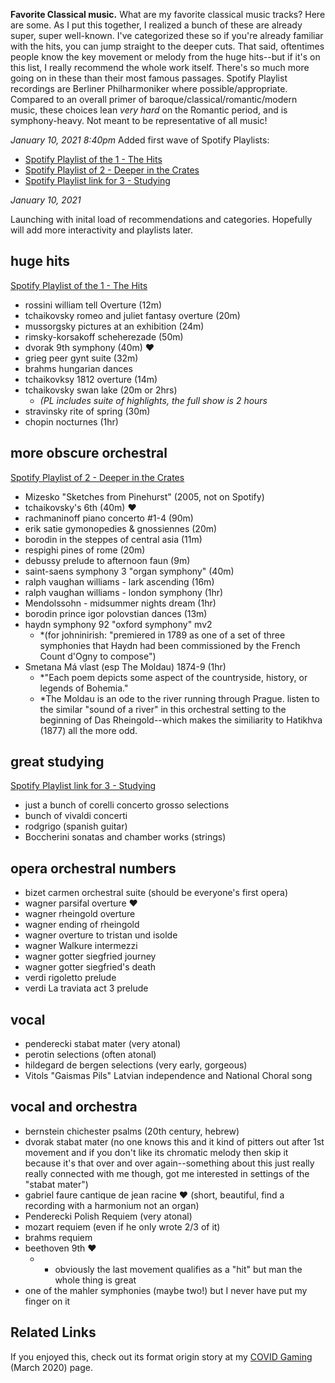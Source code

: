 **Favorite Classical music.** What are my favorite classical music tracks? Here are some. As I put this together, I realized a bunch of these are already super, super well-known. I've categorized these so if you're already familiar with the hits, you can jump straight to the deeper cuts. That said, oftentimes people know the key movement or melody from the huge hits--but if it's on this list, I really recommend the whole work itself. There's so much more going on in these than their most famous passages. Spotify Playlist recordings are Berliner Philharmoniker where possible/appropriate. Compared to an overall primer of baroque/classical/romantic/modern music, these choices lean *very hard* on the Romantic period, and is symphony-heavy. Not meant to be representative of all music!

*January 10, 2021 8:40pm*
Added first wave of Spotify Playlists:
* [Spotify Playlist of the 1 - The Hits](https://www.google.com/url?q=https://open.spotify.com/playlist/1J0Ylt9qEUYryjQpyvKVRf?si%3D2jZy3iq4RqepNy58zblHUg&sa=D&source=hangouts&ust=1610412224048000&usg=AFQjCNEWqLLaY-5YiCN6nDMHz-JY3NIgLw) 
* [Spotify Playlist of 2 - Deeper in the Crates](https://open.spotify.com/playlist/699zahUlVCfVF6plgDjSbX?si=BI_vQNmhSjy5Lz6qFtqKyA)
* [Spotify Playlist link for 3 - Studying](https://open.spotify.com/playlist/1QMpNrxws9ut4yghbLTfF2?si=KaJqe8GBS66r36-LnrnwhQ)

*January 10, 2021*

Launching with inital load of recommendations and categories. Hopefully will add more interactivity and playlists later. 

## huge hits
[Spotify Playlist of the 1 - The Hits](https://www.google.com/url?q=https://open.spotify.com/playlist/1J0Ylt9qEUYryjQpyvKVRf?si%3D2jZy3iq4RqepNy58zblHUg&sa=D&source=hangouts&ust=1610412224048000&usg=AFQjCNEWqLLaY-5YiCN6nDMHz-JY3NIgLw) 
* rossini william tell Overture (12m)
* tchaikovsky romeo and juliet fantasy overture (20m)
* mussorgsky pictures at an exhibition (24m)
* rimsky-korsakoff scheherezade (50m)
* dvorak 9th symphony (40m) :heart:
* grieg peer gynt suite (32m)
* brahms hungarian dances
* tchaikovksy 1812 overture (14m)
* tchaikovsky swan lake (20m or 2hrs)
  * *(PL includes suite of highlights, the full show is 2 hours*
* stravinsky rite of spring (30m)
* chopin nocturnes (1hr)


## more obscure orchestral
[Spotify Playlist of 2 - Deeper in the Crates](https://open.spotify.com/playlist/699zahUlVCfVF6plgDjSbX?si=BI_vQNmhSjy5Lz6qFtqKyA)
* Mizesko "Sketches from Pinehurst" (2005, not on Spotify)
* tchaikovsky's 6th (40m) :heart:
* rachmaninoff piano concerto #1-4 (90m)
* erik satie gymonopedies & gnossiennes (20m)
* borodin in the steppes of central asia (11m)
* respighi pines of rome (20m)
* debussy prelude to afternoon faun (9m)
* saint-saens symphony 3 "organ symphony" (40m)
* ralph vaughan williams - lark ascending (16m)
* ralph vaughan williams - london symphony (1hr)
* Mendolssohn - midsummer nights dream (1hr)
* borodin prince igor polovstian dances (13m)
* haydn symphony 92 "oxford symphony" mv2
  * *(for johninirish: "premiered in 1789 as one of a set of three symphonies that Haydn had been commissioned by the French Count d'Ogny to compose")
* Smetana Má vlast (esp The Moldau) 1874-9 (1hr)
  * *"Each poem depicts some aspect of the countryside, history, or legends of Bohemia."
  * *The Moldau is an ode to the river running through Prague. listen to the similar "sound of a river" in this orchestral setting to the beginning of Das Rheingold--which makes the similiarity to Hatikhva (1877) all the more odd.

## great studying
[Spotify Playlist link for 3 - Studying](https://open.spotify.com/playlist/1QMpNrxws9ut4yghbLTfF2?si=KaJqe8GBS66r36-LnrnwhQ)
* just a bunch of corelli concerto grosso selections
* bunch of vivaldi concerti
* rodgrigo (spanish guitar)
* Boccherini sonatas and chamber works (strings)

## opera orchestral numbers
* bizet carmen orchestral suite (should be everyone's first opera)
* wagner parsifal overture :heart:
* wagner rheingold overture
* wagner ending of rheingold
* wagner overture to tristan und isolde
* wagner Walkure intermezzi
* wagner gotter siegfried journey
* wagner gotter siegfried's death
* verdi rigoletto prelude
* verdi La traviata act 3 prelude

## vocal
* penderecki stabat mater (very atonal)
* perotin selections (often atonal)
* hildegard de bergen selections (very early, gorgeous)
* Vitols "Gaismas Pils" Latvian independence and National Choral song

## vocal and orchestra
* bernstein chichester psalms (20th century, hebrew)
* dvorak stabat mater (no one knows this and it kind of pitters out after 1st movement and if you don't like its chromatic melody then skip it because it's that over and over again--something about this just really really connected with me though, got me interested in settings of the "stabat mater")
* gabriel faure cantique de jean racine :heart: (short, beautiful, find a recording with a harmonium not an organ)
* Penderecki Polish Requiem (very atonal)
* mozart requiem (even if he only wrote 2/3 of it)
* brahms requiem
* beethoven 9th :heart:
  * * obviously the last movement qualifies as a "hit" but man the whole thing is great
* one of the mahler symphonies (maybe two!) but I never have put my finger on it

## Related Links
If you enjoyed this, check out its format origin story at my [COVID Gaming](https://bsweezy.github.io/covidgaming) (March 2020) page.
